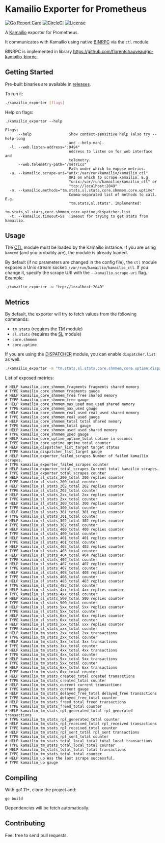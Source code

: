 # Kamailio Exporter for Prometheus
[![Go Report Card](https://goreportcard.com/badge/github.com/florentchauveau/kamailio_exporter)](https://goreportcard.com/report/github.com/florentchauveau/kamailio_exporter)
[![CircleCI](https://circleci.com/gh/florentchauveau/kamailio_exporter.svg?style=shield)](https://circleci.com/gh/florentchauveau/kamailio_exporter)
[![License](https://img.shields.io/badge/License-MIT-blue.svg)](https://github.com/florentchauveau/kamailio_exporter/blob/master/LICENSE)

A [Kamailio](https://www.kamailio.org/) exporter for Prometheus.

It communicates with Kamailio using native [BINRPC](http://kamailio.org/docs/modules/stable/modules/ctl.html) via the `ctl` module. 

BINRPC is implemented in library https://github.com/florentchauveau/go-kamailio-binrpc.

## Getting Started

Pre-built binaries are available in [releases](https://github.com/florentchauveau/kamailio_exporter/releases).

To run it:
```bash
./kamailio_exporter [flags]
```

Help on flags:
```
./kamailio_exporter --help

Flags:
      --help                 Show context-sensitive help (also try --help-long
                             and --help-man).
  -l, --web.listen-address=":9494"
                             Address to listen on for web interface and
                             telemetry.
      --web.telemetry-path="/metrics"
                             Path under which to expose metrics.
  -u, --kamailio.scrape-uri="unix:/var/run/kamailio/kamailio_ctl"
                             URI on which to scrape kamailio. E.g.
                             "unix:/var/run/kamailio/kamailio_ctl" or
                             "tcp://localhost:2049"
  -m, --kamailio.methods="tm.stats,sl.stats,core.shmmem,core.uptime"
                             Comma-separated list of methods to call. E.g.
                             "tm.stats,sl.stats". Implemented:
                             tm.stats,sl.stats,core.shmmem,core.uptime,dispatcher.list
  -t, --kamailio.timeout=5s  Timeout for trying to get stats from kamailio.
  ```

## Usage

The [CTL](http://kamailio.org/docs/modules/stable/modules/ctl.html) module must be loaded by the Kamailio instance. If you are using `kamcmd` (and you probably are), the module is already loaded.

By default (if no parameters are changed in the config file), the `ctl` module exposes a Unix stream socket: `/var/run/kamailio/kamailio_ctl`. If you change it, specify the scrape URI with the `--kamailio.scrape-uri` flag. Example:

```
./kamailio_exporter -u "tcp://localhost:2049"
```

## Metrics

By default, the exporter will try to fetch values from the following commands:

- `tm.stats` (requires the [TM](http://kamailio.org/docs/modules/stable/modules/tm.html) module)
- `sl.stats` (requires the [SL](http://kamailio.org/docs/modules/stable/modules/sl.html) module)
- `core.shmmem`
- `core.uptime`

If you are using the [DISPATCHER](http://kamailio.org/docs/modules/stable/modules/dispatcher.html) module, you can enable `dispatcher.list` as well:

```bash
./kamailio_exporter -m "tm.stats,sl.stats,core.shmmem,core.uptime,dispatcher.list"
```

List of exposed metrics:
```
# HELP kamailio_core_shmmem_fragments fragments shared memory
# TYPE kamailio_core_shmmem_fragments gauge
# HELP kamailio_core_shmmem_free free shared memory
# TYPE kamailio_core_shmmem_free gauge
# HELP kamailio_core_shmmem_max_used max_used shared memory
# TYPE kamailio_core_shmmem_max_used gauge
# HELP kamailio_core_shmmem_real_used real_used shared memory
# TYPE kamailio_core_shmmem_real_used gauge
# HELP kamailio_core_shmmem_total total shared memory
# TYPE kamailio_core_shmmem_total gauge
# HELP kamailio_core_shmmem_used used shared memory
# TYPE kamailio_core_shmmem_used gauge
# HELP kamailio_core_uptime_uptime_total uptime in seconds
# TYPE kamailio_core_uptime_uptime_total counter
# HELP kamailio_dispatcher_list_target target status
# TYPE kamailio_dispatcher_list_target gauge
# HELP kamailio_exporter_failed_scrapes Number of failed kamailio scrapes.
# TYPE kamailio_exporter_failed_scrapes counter
# HELP kamailio_exporter_total_scrapes Current total kamailio scrapes.
# TYPE kamailio_exporter_total_scrapes counter
# HELP kamailio_sl_stats_200_total 200 replies counter
# TYPE kamailio_sl_stats_200_total counter
# HELP kamailio_sl_stats_202_total 202 replies counter
# TYPE kamailio_sl_stats_202_total counter
# HELP kamailio_sl_stats_2xx_total 2xx replies counter
# TYPE kamailio_sl_stats_2xx_total counter
# HELP kamailio_sl_stats_300_total 300 replies counter
# TYPE kamailio_sl_stats_300_total counter
# HELP kamailio_sl_stats_301_total 301 replies counter
# TYPE kamailio_sl_stats_301_total counter
# HELP kamailio_sl_stats_302_total 302 replies counter
# TYPE kamailio_sl_stats_302_total counter
# HELP kamailio_sl_stats_400_total 400 replies counter
# TYPE kamailio_sl_stats_400_total counter
# HELP kamailio_sl_stats_401_total 401 replies counter
# TYPE kamailio_sl_stats_401_total counter
# HELP kamailio_sl_stats_403_total 403 replies counter
# TYPE kamailio_sl_stats_403_total counter
# HELP kamailio_sl_stats_404_total 404 replies counter
# TYPE kamailio_sl_stats_404_total counter
# HELP kamailio_sl_stats_407_total 407 replies counter
# TYPE kamailio_sl_stats_407_total counter
# HELP kamailio_sl_stats_408_total 408 replies counter
# TYPE kamailio_sl_stats_408_total counter
# HELP kamailio_sl_stats_483_total 483 replies counter
# TYPE kamailio_sl_stats_483_total counter
# HELP kamailio_sl_stats_4xx_total 4xx replies counter
# TYPE kamailio_sl_stats_4xx_total counter
# HELP kamailio_sl_stats_500_total 500 replies counter
# TYPE kamailio_sl_stats_500_total counter
# HELP kamailio_sl_stats_5xx_total 5xx replies counter
# TYPE kamailio_sl_stats_5xx_total counter
# HELP kamailio_sl_stats_6xx_total 6xx replies counter
# TYPE kamailio_sl_stats_6xx_total counter
# HELP kamailio_sl_stats_xxx_total xxx replies counter
# TYPE kamailio_sl_stats_xxx_total counter
# HELP kamailio_tm_stats_2xx_total 2xx transactions
# TYPE kamailio_tm_stats_2xx_total counter
# HELP kamailio_tm_stats_3xx_total 3xx transactions
# TYPE kamailio_tm_stats_3xx_total counter
# HELP kamailio_tm_stats_4xx_total 4xx transactions
# TYPE kamailio_tm_stats_4xx_total counter
# HELP kamailio_tm_stats_5xx_total 5xx transactions
# TYPE kamailio_tm_stats_5xx_total counter
# HELP kamailio_tm_stats_6xx_total 6xx transactions
# TYPE kamailio_tm_stats_6xx_total counter
# HELP kamailio_tm_stats_created_total created transactions
# TYPE kamailio_tm_stats_created_total counter
# HELP kamailio_tm_stats_current current transactions
# TYPE kamailio_tm_stats_current gauge
# HELP kamailio_tm_stats_delayed_free_total delayed_free transactions
# TYPE kamailio_tm_stats_delayed_free_total counter
# HELP kamailio_tm_stats_freed_total freed transactions
# TYPE kamailio_tm_stats_freed_total counter
# HELP kamailio_tm_stats_rpl_generated_total rpl_generated transactions
# TYPE kamailio_tm_stats_rpl_generated_total counter
# HELP kamailio_tm_stats_rpl_received_total rpl_received transactions
# TYPE kamailio_tm_stats_rpl_received_total counter
# HELP kamailio_tm_stats_rpl_sent_total rpl_sent transactions
# TYPE kamailio_tm_stats_rpl_sent_total counter
# HELP kamailio_tm_stats_total_local_total total_local transactions
# TYPE kamailio_tm_stats_total_local_total counter
# HELP kamailio_tm_stats_total_total total transactions
# TYPE kamailio_tm_stats_total_total counter
# HELP kamailio_up Was the last scrape successful.
# TYPE kamailio_up gauge
```

## Compiling

With go1.11+, clone the project and:
```
go build
```

Dependencies will be fetch automatically.

## Contributing

Feel free to send pull requests.
